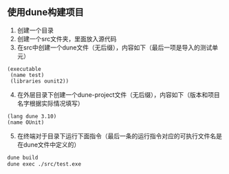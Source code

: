 ## 使用dune构建项目
1. 创建一个目录
2. 创建一个src文件夹，里面放入源代码
3. 在src中创建一个dune文件（无后缀），内容如下（最后一项是导入的测试单元）
```
(executable
 (name test)
 (libraries ounit2))
```
4. 在外层目录下创建一个dune-project文件（无后缀），内容如下（版本和项目名字根据实际情况填写）
```
(lang dune 3.10)
(name OUnit)
```
5. 在终端对于目录下运行下面指令（最后一条的运行指令对应的可执行文件名是在dune文件中定义的）
```bash
dune build
dune exec ./src/test.exe
```